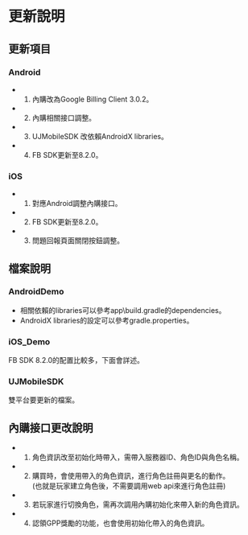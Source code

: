 # 更新說明

## 更新項目

### Android
* 1. 內購改為Google Billing Client 3.0.2。
* 2. 內購相關接口調整。
* 3. UJMobileSDK 改依賴AndroidX libraries。
* 4. FB SDK更新至8.2.0。

### iOS
* 1. 對應Android調整內購接口。
* 2. FB SDK更新至8.2.0。
* 3. 問題回報頁面關閉按鈕調整。

## 檔案說明

### AndroidDemo
* 相關依賴的libraries可以參考app\build.gradle的dependencies。
* AndroidX libraries的設定可以參考gradle.properties。

### iOS_Demo
FB SDK 8.2.0的配置比較多，下面會詳述。

### UJMobileSDK
雙平台要更新的檔案。

## 內購接口更改說明
* 1. 角色資訊改至初始化時帶入，需帶入服務器ID、角色ID與角色名稱。
* 2. 購買時，會使用帶入的角色資訊，進行角色註冊與更名的動作。  
(也就是玩家建立角色後，不需要調用web api來進行角色註冊)
* 3. 若玩家進行切換角色，需再次調用內購初始化來帶入新的角色資訊。
* 4. 認領GPP獎勵的功能，也會使用初始化帶入的角色資訊。
